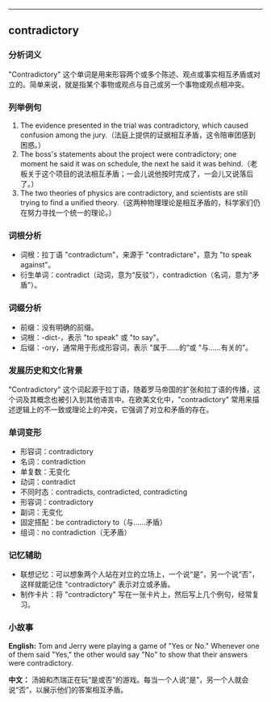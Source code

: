 
---------------
## contradictory
### 分析词义
"Contradictory" 这个单词是用来形容两个或多个陈述、观点或事实相互矛盾或对立的。简单来说，就是指某个事物或观点与自己或另一个事物或观点相冲突。

### 列举例句
1. The evidence presented in the trial was contradictory, which caused confusion among the jury.（法庭上提供的证据相互矛盾，这令陪审团感到困惑。）
2. The boss's statements about the project were contradictory; one moment he said it was on schedule, the next he said it was behind.（老板关于这个项目的说法相互矛盾；一会儿说他按时完成了，一会儿又说落后了。）
3. The two theories of physics are contradictory, and scientists are still trying to find a unified theory.（这两种物理理论是相互矛盾的，科学家们仍在努力寻找一个统一的理论。）

### 词根分析
- 词根：拉丁语 "contradictum"，来源于 "contradictare"，意为 "to speak against"。
- 衍生单词：contradict（动词，意为“反驳”），contradiction（名词，意为“矛盾”）。

### 词缀分析
- 前缀：没有明确的前缀。
- 词根：-dict-，表示 "to speak" 或 "to say"。
- 后缀：-ory，通常用于形成形容词，表示 "属于……的”或 "与……有关的”。

### 发展历史和文化背景
"Contradictory" 这个词起源于拉丁语，随着罗马帝国的扩张和拉丁语的传播，这个词及其概念也被引入到其他语言中。在欧美文化中，"contradictory" 常用来描述逻辑上的不一致或理论上的冲突，它强调了对立和矛盾的存在。

### 单词变形
- 形容词：contradictory
- 名词：contradiction
- 单复数：无变化
- 动词：contradict
- 不同时态：contradicts, contradicted, contradicting
- 形容词：contradictory
- 副词：无变化
- 固定搭配：be contradictory to（与……矛盾）
- 组词：no contradiction（无矛盾）

### 记忆辅助
- 联想记忆：可以想象两个人站在对立的立场上，一个说“是”，另一个说“否”，这样就能记住 "contradictory" 表示对立或矛盾。
- 制作卡片：将 "contradictory" 写在一张卡片上，然后写上几个例句，经常复习。

### 小故事
**English:**
Tom and Jerry were playing a game of "Yes or No." Whenever one of them said "Yes," the other would say "No" to show that their answers were contradictory.

**中文：**
汤姆和杰瑞正在玩“是或否”的游戏。每当一个人说“是”，另一个人就会说“否”，以展示他们的答案相互矛盾。

